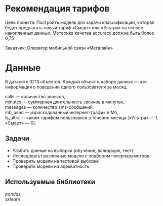 # Рекомендация тарифов
Цель проекта: Постройть модель для задачи классификации, которая бедет предлагать новый тариф «Смарт» или «Ультра» на основе накопленных данных. Метерика качетва accuracy должна быть более 0,75

Заказчик: Оператор мобильной связи «Мегалайн»

# Данные
В датасете 3213 объектов. Каждый объект в наборе данных — это информация о поведении одного пользователя за месяц.

сalls — количество звонков,  
minutes — суммарная длительность звонков в минутах,  
messages — количество sms-сообщений,  
mb_used — израсходованный интернет-трафик в Мб,  
is_ultra — каким тарифом пользовался в течение месяца («Ультра» — 1, «Смарт» — 0).  

## Задачи

- Разбить данные на выборки (обучение, валидация, тест)  
- Исследоватьт различные модели с подбором гиперпараметров.
- Проверить модели на тестовой выборке
- Проверить модели на адекватность

## Используемые библиотеки
*pandas*  
*sklearn*
